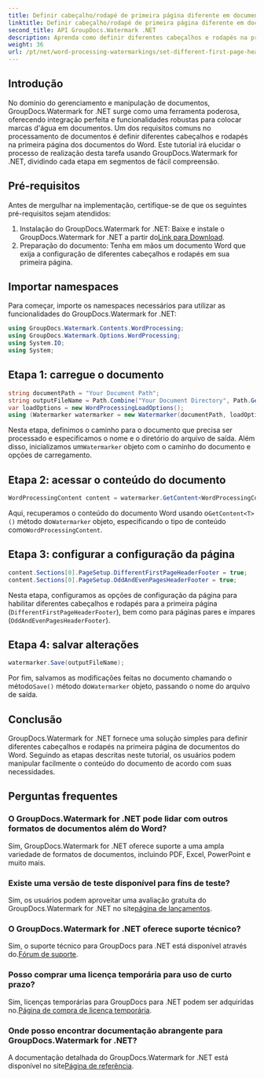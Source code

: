 ```yaml
---
title: Definir cabeçalho/rodapé de primeira página diferente em documentos do Word
linktitle: Definir cabeçalho/rodapé de primeira página diferente em documentos do Word
second_title: API GroupDocs.Watermark .NET
description: Aprenda como definir diferentes cabeçalhos e rodapés na primeira página de documentos do Word usando GroupDocs.Watermark for .NET.
weight: 36
url: /pt/net/word-processing-watermarkings/set-different-first-page-header-footer-word-docs/
---
```

## Introdução
No domínio do gerenciamento e manipulação de documentos, GroupDocs.Watermark for .NET surge como uma ferramenta poderosa, oferecendo integração perfeita e funcionalidades robustas para colocar marcas d'água em documentos. Um dos requisitos comuns no processamento de documentos é definir diferentes cabeçalhos e rodapés na primeira página dos documentos do Word. Este tutorial irá elucidar o processo de realização desta tarefa usando GroupDocs.Watermark for .NET, dividindo cada etapa em segmentos de fácil compreensão.
## Pré-requisitos
Antes de mergulhar na implementação, certifique-se de que os seguintes pré-requisitos sejam atendidos:
1.  Instalação do GroupDocs.Watermark for .NET: Baixe e instale o GroupDocs.Watermark for .NET a partir do[Link para Download](https://releases.groupdocs.com/Watermark/net/).
2. Preparação do documento: Tenha em mãos um documento Word que exija a configuração de diferentes cabeçalhos e rodapés em sua primeira página.

## Importar namespaces
Para começar, importe os namespaces necessários para utilizar as funcionalidades do GroupDocs.Watermark for .NET:
```csharp
using GroupDocs.Watermark.Contents.WordProcessing;
using GroupDocs.Watermark.Options.WordProcessing;
using System.IO;
using System;
```
## Etapa 1: carregue o documento
```csharp
string documentPath = "Your Document Path";
string outputFileName = Path.Combine("Your Document Directory", Path.GetFileName(documentPath));
var loadOptions = new WordProcessingLoadOptions();
using (Watermarker watermarker = new Watermarker(documentPath, loadOptions))
```
Nesta etapa, definimos o caminho para o documento que precisa ser processado e especificamos o nome e o diretório do arquivo de saída. Além disso, inicializamos um`Watermarker` objeto com o caminho do documento e opções de carregamento.
## Etapa 2: acessar o conteúdo do documento
```csharp
WordProcessingContent content = watermarker.GetContent<WordProcessingContent>();
```
 Aqui, recuperamos o conteúdo do documento Word usando o`GetContent<T>()` método do`Watermarker` objeto, especificando o tipo de conteúdo como`WordProcessingContent`.
## Etapa 3: configurar a configuração da página
```csharp
content.Sections[0].PageSetup.DifferentFirstPageHeaderFooter = true;
content.Sections[0].PageSetup.OddAndEvenPagesHeaderFooter = true;
```
Nesta etapa, configuramos as opções de configuração da página para habilitar diferentes cabeçalhos e rodapés para a primeira página (`DifferentFirstPageHeaderFooter`), bem como para páginas pares e ímpares (`OddAndEvenPagesHeaderFooter`).
## Etapa 4: salvar alterações
```csharp
watermarker.Save(outputFileName);
```
 Por fim, salvamos as modificações feitas no documento chamando o método`Save()` método do`Watermarker` objeto, passando o nome do arquivo de saída.

## Conclusão
GroupDocs.Watermark for .NET fornece uma solução simples para definir diferentes cabeçalhos e rodapés na primeira página de documentos do Word. Seguindo as etapas descritas neste tutorial, os usuários podem manipular facilmente o conteúdo do documento de acordo com suas necessidades.
## Perguntas frequentes
### O GroupDocs.Watermark for .NET pode lidar com outros formatos de documentos além do Word?
Sim, GroupDocs.Watermark for .NET oferece suporte a uma ampla variedade de formatos de documentos, incluindo PDF, Excel, PowerPoint e muito mais.
### Existe uma versão de teste disponível para fins de teste?
Sim, os usuários podem aproveitar uma avaliação gratuita do GroupDocs.Watermark for .NET no site[página de lançamentos](https://releases.groupdocs.com/).
### O GroupDocs.Watermark for .NET oferece suporte técnico?
 Sim, o suporte técnico para GroupDocs para .NET está disponível através do.[Fórum de suporte](https://forum.groupdocs.com/c/watermark/19).
### Posso comprar uma licença temporária para uso de curto prazo?
 Sim, licenças temporárias para GroupDocs para .NET podem ser adquiridas no.[Página de compra de licença temporária](https://purchase.groupdocs.com/temporary-license/).
### Onde posso encontrar documentação abrangente para GroupDocs.Watermark for .NET?
 A documentação detalhada do GroupDocs.Watermark for .NET está disponível no site[Página de referência](https://tutorials.groupdocs.com/Watermark/net/).